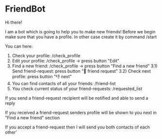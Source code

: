 # FriendBot

Hi there!

I am a bot which is going to help you to make new friends!
Before we begin make sure that you have a profile. In other case create it by command /start

You can here:
1) Check your profile: /check_profile
2) Edit your profile: /check_profile -> press button "Edit"
3) Find a new friend: /check_profile -> press button "Find a new friend"
3.1) Send friend-request: press button "🤝 friend request"
3.2) Check next profile: press button "👎 next"
4) You can find contacts of all your friends: /friend-list
5) You check current status of your friend-requests: /requested_list

If you send a friend-request recipient will be notified and able to send a reply

If you received a friend-request senders profile will be shown to you next in "Find a new friend" section

If you accept a friend-request then I will send you both contacts of each other'
